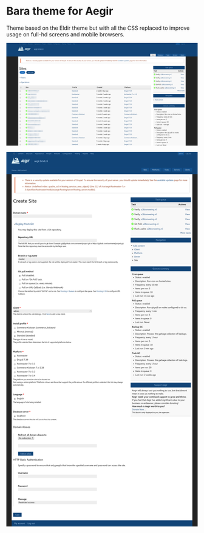# Bara theme for Aegir

Theme based on the Eldir theme but with all the CSS replaced to improve usage on full-hd screens and mobile browsers.

![Screenshot](https://raw.githubusercontent.com/MartijnBraam/aegir-bara/master/screenshot.png)

![Screenshot 2](https://raw.githubusercontent.com/MartijnBraam/aegir-bara/master/screenshot2.png)